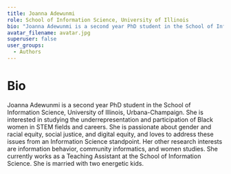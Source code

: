 ```yaml
---
title: Joanna Adewunmi
role: School of Information Science, University of Illinois
bio: "Joanna Adewunmi is a second year PhD student in the School of Information Science, University of Illinois, Urbana-Champaign. She is interested in studying the underrepresentation and participation of Black women in STEM fields and careers. She is passionate about gender and racial equity, social justice, and digital equity, and loves to address these issues from an Information Science standpoint. Her other research interests are information behavior, community informatics, and women studies. She currently works as a Teaching Assistant at the School of Information Science. She is married with two energetic kids."
avatar_filename: avatar.jpg
superuser: false
user_groups:
  - Authors
---
```


# Bio
Joanna Adewunmi is a second year PhD student in the School of Information Science, University of Illinois, Urbana-Champaign. She is interested in studying the underrepresentation and participation of Black women in STEM fields and careers. She is passionate about gender and racial equity, social justice, and digital equity, and loves to address these issues from an Information Science standpoint. Her other research interests are information behavior, community informatics, and women studies. She currently works as a Teaching Assistant at the School of Information Science. She is married with two energetic kids.


